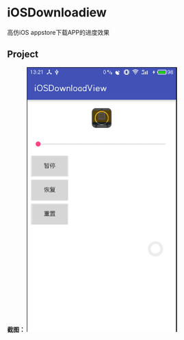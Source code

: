 # iOSDownloadiew

高仿iOS appstore下载APP的进度效果


## Project
 **截图：**
 ![index](https://raw.githubusercontent.com/LeeeYudE/iOSDownloadView/master/screenshot/1.gif)



 

 
